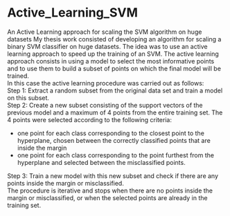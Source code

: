# Active_Learning_SVM
An Active Learning approach for scaling the SVM algorithm on huge datasets
My thesis work consisted of developing an algorithm for scaling a binary SVM classifier on huge datasets. The idea was to use an active learning approach to speed up the training of an SVM. The active learning approach consists in using a model to select the most informative points and to use them to build a subset of points on which the final model will be trained.   
In this case the active learning procedure was carried out as follows:  
Step 1: Extract a random subset from the original data set and train a model on this subset.  
Step 2: Create a new subset consisting of the support vectors of the previous model and a maximum of 4 points from the entire training set. The 4 points were selected according to the following criteria:  
   - one point for each class corresponding to the closest point to the hyperplane, chosen between the correctly classified points that are inside the margin  
   - one point for each class corresponding to the point furthest from the hyperplane and selected between the misclassified points.

Step 3: Train a new model with this new subset and check if there are any points inside the margin or misclassified.  
The procedure is iterative and stops when there are no points inside the margin or misclassified, or when the selected points are already in the training set.
